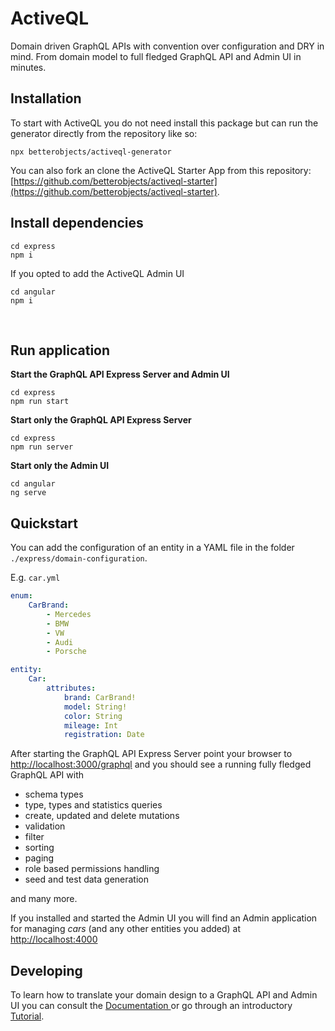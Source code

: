 # ActiveQL

Domain driven GraphQL APIs with convention over configuration and DRY in mind. From domain model to full fledged GraphQL API and Admin UI in minutes.


## Installation

To start with ActiveQL you do not need install this package but can run the generator directly from the repository like so: 

```
npx betterobjects/activeql-generator
```

You can also fork an clone the ActiveQL Starter App from this repository: [https://github.com/betterobjects/activeql-starter](https://github.com/betterobjects/activeql-starter).


## Install dependencies 

```
cd express
npm i 
```

If you opted to add the ActiveQL Admin UI

```
cd angular
npm i 
```

<br>

## Run application

**Start the GraphQL API Express Server and Admin UI**

```
cd express
npm run start
```

**Start only the GraphQL API Express Server**

```
cd express
npm run server
```

**Start only the Admin UI**

```
cd angular
ng serve
```

## Quickstart 

You can add the configuration of an entity in a YAML file in the folder `./express/domain-configuration`. 

E.g. `car.yml`

```yaml
enum: 
	CarBrand: 
		- Mercedes
		- BMW
		- VW
		- Audi
		- Porsche

entity: 
	Car: 
		attributes: 
			brand: CarBrand!
			model: String!
			color: String
			mileage: Int
			registration: Date
```

After starting the GraphQL API Express Server point your browser to [http://localhost:3000/graphql](http://localhost:3000/graphql) and you should see a running fully fledged GraphQL API with 

* schema types
* type, types and statistics queries 
* create, updated and delete mutations
* validation
* filter
* sorting
* paging
* role based permissions handling
* seed and test data generation

and many more. 

If you installed and started the Admin UI you will find an Admin application for managing _cars_ (and any other entities you added) at [http://localhost:4000](http://localhost:4000)

## Developing

To learn how to translate your domain design to a GraphQL API and Admin UI you can consult the [Documentation ](https://betterobjects.github.io/activeql/) or go through an introductory [Tutorial](https://betterobjects.github.io/activeql/tutorial.html).